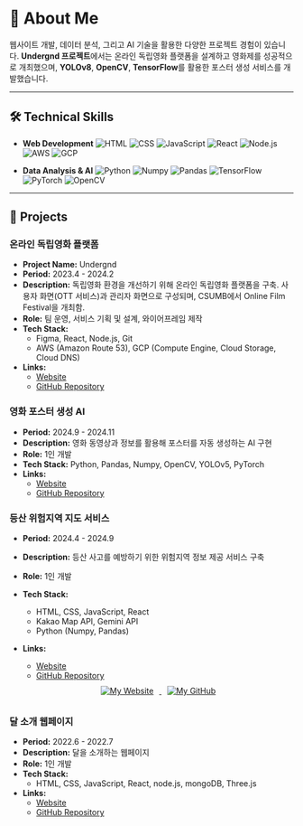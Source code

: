# 👋 About Me

웹사이트 개발, 데이터 분석, 그리고 AI 기술을 활용한 다양한 프로젝트 경험이 있습니다. **Undergnd 프로젝트**에서는 온라인 독립영화 플랫폼을 설계하고 영화제를 성공적으로 개최했으며, **YOLOv8**, **OpenCV**, **TensorFlow**를 활용한 포스터 생성 서비스를 개발했습니다.

---

## 🛠 Technical Skills

- **Web Development**
  ![HTML](https://img.shields.io/badge/-HTML-E34F26?style=flat-square&logo=html5&logoColor=white)
  ![CSS](https://img.shields.io/badge/-CSS-1572B6?style=flat-square&logo=css3&logoColor=white)
  ![JavaScript](https://img.shields.io/badge/-JavaScript-F7DF1E?style=flat-square&logo=javascript&logoColor=black)
  ![React](https://img.shields.io/badge/-React-61DAFB?style=flat-square&logo=react&logoColor=black)
  ![Node.js](https://img.shields.io/badge/-Node.js-339933?style=flat-square&logo=node.js&logoColor=white)
  ![AWS](https://img.shields.io/badge/-AWS-232F3E?style=flat-square&logo=amazon-aws&logoColor=white)
  ![GCP](https://img.shields.io/badge/-GCP-4285F4?style=flat-square&logo=google-cloud&logoColor=white)

- **Data Analysis & AI**
  ![Python](https://img.shields.io/badge/-Python-3776AB?style=flat-square&logo=python&logoColor=white)
  ![Numpy](https://img.shields.io/badge/-Numpy-013243?style=flat-square&logo=numpy&logoColor=white)
  ![Pandas](https://img.shields.io/badge/-Pandas-150458?style=flat-square&logo=pandas&logoColor=white)
  ![TensorFlow](https://img.shields.io/badge/-TensorFlow-FF6F00?style=flat-square&logo=tensorflow&logoColor=white)
  ![PyTorch](https://img.shields.io/badge/-PyTorch-EE4C2C?style=flat-square&logo=pytorch&logoColor=white)
  ![OpenCV](https://img.shields.io/badge/-OpenCV-5C3EE8?style=flat-square&logo=opencv&logoColor=white)

---

## 📂 Projects

### 온라인 독립영화 플랫폼
- **Project Name:** Undergnd
- **Period:** 2023.4 - 2024.2
- **Description:** 독립영화 환경을 개선하기 위해 온라인 독립영화 플랫폼을 구축. 사용자 화면(OTT 서비스)과 관리자 화면으로 구성되며, CSUMB에서 Online Film Festival을 개최함.
- **Role:** 팀 운영, 서비스 기획 및 설계, 와이어프레임 제작
- **Tech Stack:**
  - Figma, React, Node.js, Git
  - AWS (Amazon Route 53), GCP (Compute Engine, Cloud Storage, Cloud DNS)
- **Links:**
  - [Website](#)
  - [GitHub Repository](https://github.com/moonjiuk/undergnd)

### 영화 포스터 생성 AI
- **Period:** 2024.9 - 2024.11
- **Description:** 영화 동영상과 정보를 활용해 포스터를 자동 생성하는 AI 구현
- **Role:** 1인 개발
- **Tech Stack:** Python, Pandas, Numpy, OpenCV, YOLOv5, PyTorch
- **Links:**
  - [Website](#)
  - [GitHub Repository](https://github.com/moonjiuk/poster-ai)

### 등산 위험지역 지도 서비스
- **Period:** 2024.4 - 2024.9
- **Description:** 등산 사고를 예방하기 위한 위험지역 정보 제공 서비스 구축
- **Role:** 1인 개발
- **Tech Stack:**
  - HTML, CSS, JavaScript, React
  - Kakao Map API, Gemini API
  - Python (Numpy, Pandas)
- **Links:**
  - [Website](https://moonjiuk.github.io/safehikingtour/)
  - [GitHub Repository](https://github.com/moonjiuk/safehikingtour)
 
  <div align="center">
  <a href="https://your-website.com" target="_blank">
    <img src="https://via.placeholder.com/300x150.png?text=My+Website" alt="My Website" style="margin: 10px;"/>
  </a>
  <a href="https://github.com/your-username" target="_blank">
    <img src="https://via.placeholder.com/300x150.png?text=My+GitHub" alt="My GitHub" style="margin: 10px;"/>
  </a>
</div>

 ### 달 소개 웹페이지
- **Period:** 2022.6 - 2022.7
- **Description:** 달을 소개하는 웹페이지
- **Role:** 1인 개발
- **Tech Stack:**
  - HTML, CSS, JavaScript, React, node.js, mongoDB, Three.js
- **Links:**
  - [Website](#)
  - [GitHub Repository](https://github.com/moonjiuk/aboutmoon)
